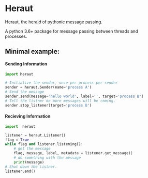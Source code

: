 # Heraut

Heraut, the herald of pythonic message passing.

A python 3.6+ package for message passing between threads and processes.

## Minimal example:

#### Sending Information
```python
import heraut

# Initialize the sender, once per process per sender
sender = heraut.Sender(name='process A')
# Send the message
sender.send(message='hello world', label='', target='process B')
# Tell the listner no more messages will be coming. 
sender.stop_listener(target='process B')
```

#### Recieving Information

```python
import  heraut

listener = heraut.Listener()
flag = True
while flag and listener.listening():
    # get the message
    flag, message, label, metadata = listener.get_message()
    # do something with the message
    print(message)
# Shut down the listner. 
listener.end()
```
